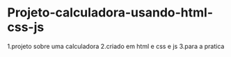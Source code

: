 # Projeto-calculadora-usando-html-css-js

1.projeto sobre uma calculadora 
2.criado em html e css e js
3.para a pratica 
